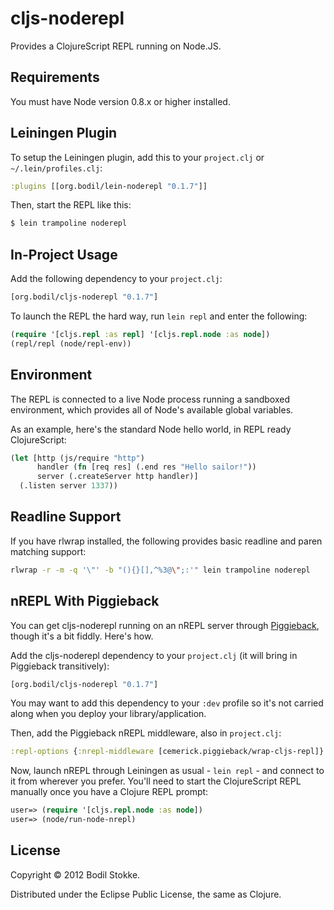 # cljs-noderepl

Provides a ClojureScript REPL running on Node.JS.

## Requirements

You must have Node version 0.8.x or higher installed.

## Leiningen Plugin

To setup the Leiningen plugin, add this to your `project.clj` or
`~/.lein/profiles.clj`:

```clojure
:plugins [[org.bodil/lein-noderepl "0.1.7"]]
```

Then, start the REPL like this:

```bash
$ lein trampoline noderepl
```

## In-Project Usage

Add the following dependency to your `project.clj`:

```clojure
[org.bodil/cljs-noderepl "0.1.7"]
```

To launch the REPL the hard way, run `lein repl` and enter the following:

```clojure
(require '[cljs.repl :as repl] '[cljs.repl.node :as node])
(repl/repl (node/repl-env))
```

## Environment

The REPL is connected to a live Node process running a sandboxed
environment, which provides all of Node's available global variables.

As an example, here's the standard Node hello world, in REPL ready
ClojureScript:

```clojure
(let [http (js/require "http")
      handler (fn [req res] (.end res "Hello sailor!"))
      server (.createServer http handler)]
  (.listen server 1337))
```

## Readline Support

If you have rlwrap installed, the following provides basic readline and paren matching support:

```bash
rlwrap -r -m -q '\"' -b "(){}[],^%3@\";:'" lein trampoline noderepl
```

## nREPL With Piggieback

You can get cljs-noderepl running on an nREPL server through
[Piggieback](https://github.com/cemerick/piggieback), though it's a
bit fiddly. Here's how.

Add the cljs-noderepl dependency to your `project.clj` (it will bring
in Piggieback transitively):

```clojure
[org.bodil/cljs-noderepl "0.1.7"]
```

You may want to add this dependency to your `:dev` profile so it's not
carried along when you deploy your library/application.

Then, add the Piggieback nREPL middleware, also in `project.clj`:

```clojure
:repl-options {:nrepl-middleware [cemerick.piggieback/wrap-cljs-repl]}
```

Now, launch nREPL through Leiningen as usual - `lein repl` - and
connect to it from wherever you prefer. You'll need to start the
ClojureScript REPL manually once you have a Clojure REPL prompt:

```clojure
user=> (require '[cljs.repl.node :as node])
user=> (node/run-node-nrepl)
```

## License

Copyright © 2012 Bodil Stokke.

Distributed under the Eclipse Public License, the same as Clojure.

